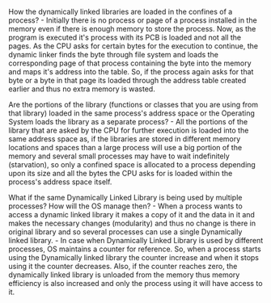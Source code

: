 How the dynamically linked libraries are loaded in the confines of a process?
    - Initially there is no process or page of a process installed in the memory even if there is enough memory to store the process. Now, as the program is executed it's process with its PCB is loaded and not all the pages. As the CPU asks for certain bytes for the execution to continue, the dynamic linker finds the byte through file system and loads the corresponding page of that process containing the byte into the memory and maps it's address into the table.
      So, if the process again asks for that byte or a byte in that page its loaded through the address table created earlier and thus no extra memory is wasted.


Are the portions of the library (functions or classes that you are using from that library) loaded in the same process's address space or the Operating System loads the library as a separate process?
     - All the portions of the library that are asked by the CPU for further execution is loaded into the same address space as, if the libraries are stored in different memory locations and spaces than a large process will use a big portion of the memory and several small processes may have to wait indefinitely (starvation), so only a confined space is allocated to a process depending upon its size and all the bytes the CPU asks for is loaded within the process's address space itself.


What if the same Dynamically Linked Library is being used by multiple processes? How will the OS manage then?
      - When a process wants to access a dynamic linked library it makes a copy of it and the data in it and makes the necessary changes (modularity) and thus no change is there in original library and so several processes can use a single Dynamically linked library.
      - In case when Dynamically Linked Library is used by different processes, OS maintains a counter for reference. So, when a process starts using the Dynamically linked library the counter increase and when it stops using it the counter decreases. Also, if the counter reaches zero, the dynamically linked library is unloaded from the memory thus memory efficiency is also increased and only the process using it will have access to it.